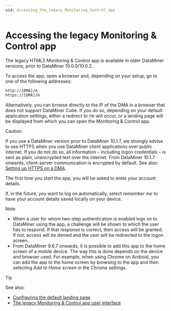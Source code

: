 ```yaml
---
uid: Accessing_the_legacy_Monitoring_Control_app
---
```


# Accessing the legacy Monitoring & Control app

The legacy HTML5 Monitoring & Control app is available in older DataMiner versions, prior to DataMiner 10.0.0/10.0.2.

To access the app, open a browser and, depending on your setup, go to one of the following addresses:

```txt
http://[DMA]/m
https://[DMA]/m
```

Alternatively, you can browse directly to the IP of the DMA in a browser that does not support DataMiner Cube. If you do so, depending on your default application settings, either a redirect to /m will occur, or a landing page will be displayed from which you can open the Monitoring & Control app.

> [!CAUTION]
> If you use a DataMiner version prior to DataMiner 10.1.7, we strongly advise to use HTTPS when you use DataMiner client applications over public internet. If you do not do so, all information – including logon credentials – is sent as plain, unencrypted text over the internet. From DataMiner 10.1.7 onwards, client-server communication is encrypted by default. See also: [Setting up HTTPS on a DMA](xref:Setting_up_HTTPS_on_a_DMA).

The first time you start the app, you will be asked to enter your account details.

If, in the future, you want to log on automatically, select *remember me* to have your account details saved locally on your device.

> [!NOTE]
>
> - When a user for whom two-step authentication is enabled logs on to DataMiner using the app, a challenge will be shown to which the user has to respond. If that response is correct, then access will be granted. If not, access will be denied and the user will be redirected to the logon screen.
> - From DataMiner 9.6.7 onwards, it is possible to add this app to the home screen of a mobile device. The way this is done depends on the device and browser used. For example, when using Chrome on Android, you can add the app to the home screen by browsing to the app and then selecting *Add to Home screen* in the Chrome settings.

> [!TIP]
> See also:
>
> - [Configuring the default landing page](xref:DMA_configuration_related_to_client_applications#configuring-the-default-landing-page)
> - [The legacy Monitoring & Control app user interface](xref:The_legacy_Monitoring_Control_app_user_interface#the-legacy-monitoring--control-app-user-interface)
